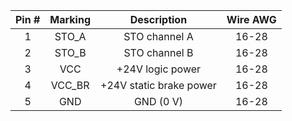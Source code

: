 | **Pin #** | **Marking** | **Description** | **Wire AWG** |
| :---: | :---: | :---: | :---: |
| 1 | STO_A | STO channel A | 16-28 |
| 2 | STO_B | STO channel B | 16-28 |
| 3 | VCC | +24V logic power | 16-28 |
| 4 | VCC_BR | +24V static brake power | 16-28 |
| 5 | GND | GND (0 V) | 16-28 |

